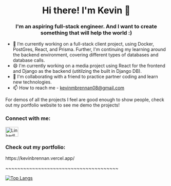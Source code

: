 <h1 align="center">Hi there! I'm Kevin 👋</h1>

<h3 align="center">I'm an aspiring full-stack engineer. And I want to create something that will help the world :)</h3>

- 🌱 I’m currently working on a full-stack client project, using Docker, PostGres, React, and Prisma. Further, I'm continuing my learning around the backend environment, covering different types of databases and database calls.
- 😄 I'm currently working on a media project using React for the frontend and Django as the backend (utitilzing the built in Django DB).
- 👯 I'm collaborating with a friend to practice partner coding and learn new technologies.
- 📫 How to reach me - kevinmbrennan08@gmail.com

For demos of all the projects I feel are good enough to show people, check out my portfolio website to see me demo the projects!
 
<h3 align="left">Connect with me:</h3>
<p align="left">
<a href="https://www.linkedin.com/in/brennan-kevin/" target="blank"><img align="center" src="https://raw.githubusercontent.com/rahuldkjain/github-profile-readme-generator/master/src/images/icons/Social/linked-in-alt.svg" alt="LinkedIn Logo" height="30" width="40" /></a>
</p>

<h3 align="left">Check out my portfolio:</h3>
https://kevinbrennan.vercel.app/
 
<p>~~~~~~~~~~~~~~~~~~~~~~~~~~~~~~~~~~~~~~</p>

[![Top Langs](https://github-readme-stats.vercel.app/api/top-langs/?username=kbrenn02&layout=donut)](https://github.com/kbrenn02/github-readme-stats)

<!--
**kbrenn02/kbrenn02** is a ✨ _special_ ✨ repository because its `README.md` (this file) appears on your GitHub profile.

Here are some ideas to get you started:

- 🔭 I’m currently working on ...
- 🌱 I’m currently learning ...
- 👯 I’m looking to collaborate on ...
- 🤔 I’m looking for help with ...
- 💬 Ask me about ...
- 📫 How to reach me: ...
- 😄 Pronouns: ...
- ⚡ Fun fact: ...
-->
